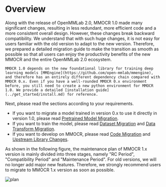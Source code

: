 # Overview

Along with the release of OpenMMLab 2.0, MMOCR 1.0 made many significant changes, resulting in less redundant, more efficient code and a more consistent overall design. However, these changes break backward compatibility. We understand that with such huge changes, it is not easy for users familiar with the old version to adapt to the new version. Therefore, we prepared a detailed migration guide to make the transition as smooth as possible so that all users can enjoy the productivity benefits of the new MMOCR and the entire OpenMMLab 2.0 ecosystem.

```{warning}
MMOCR 1.0 depends on the new foundational library for training deep learning models [MMEngine](https://github.com/open-mmlab/mmengine), and therefore has an entirely different dependency chain compared with MMOCR 0.x. Even if you have a well-rounded MMOCR 0.x environment before, you still need to create a new python environment for MMOCR 1.0. We provide a detailed [installation guide](../get_started/install.md) for reference.
```

Next, please read the sections according to your requirements.

- If you want to migrate a model trained in version 0.x to use it directly in version 1.0, please read [Pretrained Model Migration](./model.md).
- If you want to train the model, please read [Dataset Migration](./dataset.md) and [Data Transform Migration](./transforms.md).
- If you want to develop on MMOCR, please read [Code Migration](code.md) and [Upstream Library Changes](https://github.com/open-mmlab/mmengine/tree/main/docs/en/migration).

As shown in the following figure, the maintenance plan of MMOCR 1.x version is mainly divided into three stages, namely "RC Period", "Compatibility Period" and "Maintenance Period". For old versions, we will no longer add major new features. Therefore, we strongly recommend users to migrate to MMOCR 1.x version as soon as possible.

![plan](https://user-images.githubusercontent.com/45810070/192927112-70c0108d-58ed-4c77-8a0a-9d9685a48333.png)
